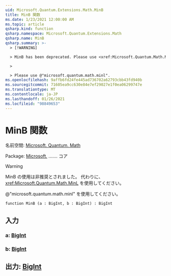 ```yaml
---
uid: Microsoft.Quantum.Extensions.Math.MinB
title: MinB 関数
ms.date: 1/23/2021 12:00:00 AM
ms.topic: article
qsharp.kind: function
qsharp.namespace: Microsoft.Quantum.Extensions.Math
qsharp.name: MinB
qsharp.summary: >-
  > [!WARNING]

  > MinB has been deprecated. Please use <xref:Microsoft.Quantum.Math.MinL> instead.

  >

  > Please use @"microsoft.quantum.math.minl".
ms.openlocfilehash: 9affb6fd24fe445ad736702a62793cbb43fd940b
ms.sourcegitcommit: 71605ea9cc630e84e7ef29027e1f0ea06299747e
ms.translationtype: MT
ms.contentlocale: ja-JP
ms.lasthandoff: 01/26/2021
ms.locfileid: "98849653"
---
```

# <a name="minb-function"></a>MinB 関数

名前空間: [Microsoft. Quantum. Math](xref:Microsoft.Quantum.Extensions.Math)

Package: [Microsoft.](https://nuget.org/packages/Microsoft.Quantum.QSharp.Core) ....... コア


> [!WARNING]
> MinB の使用は非推奨とされました。 代わりに、<xref:Microsoft.Quantum.Math.MinL> を使用してください。
>
> @"microsoft.quantum.math.minl" を使用してください。



```qsharp
function MinB (a : BigInt, b : BigInt) : BigInt
```


## <a name="input"></a>入力

### <a name="a--bigint"></a>a: [BigInt](xref:microsoft.quantum.lang-ref.bigint)




### <a name="b--bigint"></a>b: [BigInt](xref:microsoft.quantum.lang-ref.bigint)





## <a name="output--bigint"></a>出力: [BigInt](xref:microsoft.quantum.lang-ref.bigint)

